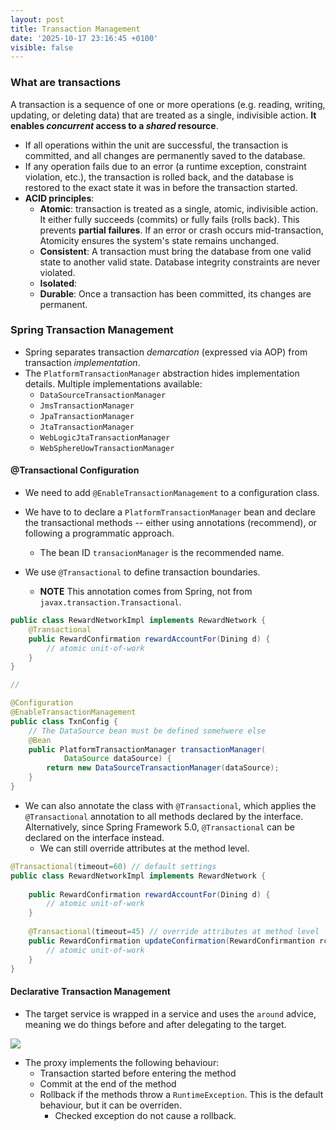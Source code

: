```yaml
---
layout: post
title: Transaction Management
date: '2025-10-17 23:16:45 +0100'
visible: false
---
```


### What are transactions

A transaction is a sequence of one or more  operations (e.g. reading, writing,
updating, or deleting data) that are treated as a single, indivisible action.
**It enables *concurrent* access to a *shared* resource**.

- If all operations within the unit are successful, the transaction is committed, and all changes are permanently saved to the database.
- If any operation fails due to an error (a runtime exception, constraint violation, etc.), the transaction is rolled back, and the database is restored to the exact state it was in before the transaction started.
- **ACID principles**:
  - **Atomic**: transaction is treated as a single, atomic, indivisible action.
  It either fully succeeds (commits) or fully fails (rolls back). This prevents
  **partial failures**. If an error or crash occurs mid-transaction, Atomicity
  ensures the system's state remains unchanged.
  - **Consistent**: A transaction must bring the database from one valid state
  to another valid state. Database integrity constraints are never violated.
  - **Isolated**: <!-- TODO: FIXME: -->
  - **Durable**: Once a transaction has been committed, its changes are
  permanent.

### Spring Transaction Management

- Spring separates transaction *demarcation* (expressed via AOP) from
transaction *implementation*.
- The `PlatformTransactionManager` abstraction hides implementation details.
Multiple implementations available:
  - `DataSourceTransactionManager`
  - `JmsTransactionManager`
  - `JpaTransactionManager`
  - `JtaTransactionManager`
  - `WebLogicJtaTransactionManager`
  - `WebSphereUowTransactionManager`

#### @Transactional Configuration

- We need to add `@EnableTransactionManagement` to a configuration class.
- We have to to declare a `PlatformTransactionManager` bean and declare the
transactional methods -- either using annotations (recommend), or following a
programmatic approach.
  - The bean ID `transacionManager` is the recommended name.

- We use `@Transactional` to define transaction boundaries.
  - **NOTE** This annotation comes from Spring, not from
    `javax.transaction.Transactional`.

```java
public class RewardNetworkImpl implements RewardNetwork {
    @Transactional
    public RewardConfirmation rewardAccountFor(Dining d) {
        // atomic unit-of-work
    }
}

//

@Configuration
@EnableTransactionManagement
public class TxnConfig {  
    // The DataSource bean must be defined somehwere else
    @Bean
    public PlatformTransactionManager transactionManager(
            DataSource dataSource) {
        return new DataSourceTransactionManager(dataSource);
    }
}
```

- We can also annotate the class with `@Transactional`, which applies the
`@Transactional` annotation to all methods declared by the interface.
Alternatively, since Spring Framework 5.0, `@Transactional` can be declared on
the interface instead.
  - We can still override attributes at the method level.

```java
@Transactional(timeout=60) // default settings
public class RewardNetworkImpl implements RewardNetwork {
    
    public RewardConfirmation rewardAccountFor(Dining d) {
        // atomic unit-of-work
    }
    
    @Transactional(timeout=45) // override attributes at method level
    public RewardConfirmation updateConfirmation(RewardConfirmantion rc) {
        // atomic unit-of-work
    }
}
```

#### Declarative Transaction Management

<!-- TODO: FIXME: Esta frase ta pessima -->
- The target service is wrapped in a service and uses the `around` advice,
 meaning we do things before and after delegating to the target.

![](/assets/img/txn.png)

- The proxy implements the following behaviour:
  - Transaction started before entering the method
  - Commit at the end of the method
  - Rollback if the methods throw a `RuntimeException`. This is the default
    behaviour, but it can be overriden.
    - Checked exception do not cause a rollback.
